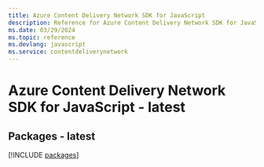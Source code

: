```yaml
---
title: Azure Content Delivery Network SDK for JavaScript
description: Reference for Azure Content Delivery Network SDK for JavaScript
ms.date: 03/29/2024
ms.topic: reference
ms.devlang: javascript
ms.service: contentdeliverynetwork
---
```

# Azure Content Delivery Network SDK for JavaScript - latest
## Packages - latest
[!INCLUDE [packages](content-delivery-network-index.md)]